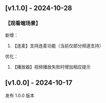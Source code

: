 ## [v1.1.0] - 2024-10-28

### 【观看端场景】

新增：

1. 【连麦】支持连麦功能（当前仅部分频道支持）

优化：

1. 【播放器】视频播放失败时增加相应提示

## [v1.0.0] - 2024-10-17

发布 1.0.0 版本